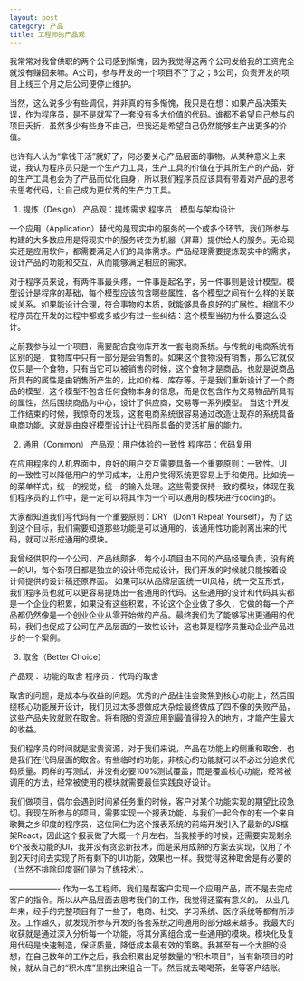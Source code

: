 ```yaml
---
layout: post
category: 产品
title: 工程师的产品观
---
```


我常常对我曾供职的两个公司感到惭愧，因为我觉得这两个公司发给我的工资完全就没有赚回来嘛。A公司，参与开发的一个项目不了了之；B公司，负责开发的项目上线三个月之后公司便停止维护。

当然，这么说多少有些调侃，并非真的有多惭愧，我只是在想：如果产品决策失误，作为程序员，是不是就写了一套没有多大价值的代码。谁都不希望自己参与的项目夭折，虽然多少有些身不由己，但我还是希望自己仍然能够生产出更多的价值。

也许有人认为“拿钱干活”就好了，何必要关心产品层面的事物。从某种意义上来说，我认为程序员只是一个生产力工具，生产工具的价值在于其所生产的产品，好的生产工具也会为了产品而优化自身，所以我们程序员应该具有带着对产品的思考去思考代码，让自己成为更优秀的生产力工具。

1.  提炼（Design）
产品观：提炼需求
程序员：模型与架构设计

一个应用（Application）替代的是现实中的服务的一个或多个环节，我们所参与构建的大多数应用是将现实中的服务转变为机器（屏幕）提供给人的服务。无论现实还是应用软件，都需要满足人们的具体需求。产品经理需要提炼现实中的需求，设计产品的功能和交互，从而能够满足相应的需求。

对于程序员来说，有两件事最头疼，一件事是起名字，另一件事则是设计模型。模型设计是程序的基础，每个模型应该包含哪些属性，各个模型之间有什么样的关联或关系。如果能设计合理，符合事物的本质，就能够具备良好的扩展性。相信不少程序员在开发的过程中都或多或少有过一些纠结：这个模型当初为什么要这么设计。

之前我参与过一个项目，需要配合食物库开发一套电商系统。与传统的电商系统有区别的是，食物库中只有一部分是会销售的。如果这个食物没有销售，那么它就仅仅只是一个食物，只有当它可以被销售的时候，这个食物才是商品。也就是说商品所具有的属性是由销售所产生的，比如价格、库存等。于是我们重新设计了一个商品的模型，这个模型不包含任何食物本身的信息，而是仅包含作为交易物品所具有的属性，然后围绕商品为中心，设计了供应商，交易等一系列模型。
当这个开发工作结束的时候，我惊奇的发现，这套电商系统很容易通过改造让现存的系统具备电商功能。这就是由良好模型设计让代码所具备的灵活扩展的能力。

2.  通用（Common）
产品观：用户体验的一致性
程序员：代码复用

在应用程序的人机界面中，良好的用户交互需要具备一个重要原则：一致性。UI的一致性可以降低用户的学习成本，让用户觉得系统更容易上手和使用。比如统一的菜单样式，统一的视觉，统一的输入处理。这些需要保持一致的模块，体现在我们程序员的工作中，是一定可以将其作为一个可以通用的模块进行coding的。

大家都知道我们写代码有一个重要原则：DRY（Don’t Repeat Yourself），为了达到这个目标，我们需要知道那些功能是可以通用的，该通用性功能剥离出来的代码，就可以形成通用的模块。

我曾经供职的一个公司，产品线颇多，每个小项目由不同的产品经理负责，没有统一的UI，每个新项目都是独立的设计师完成设计，我们开发的时候就只能按着设计师提供的设计稿还原界面。
如果可以从品牌层面统一UI风格，统一交互形式，我们程序员也就可以更容易提炼出一套通用的代码。这些通用的设计和代码其实都是一个企业的积累，如果没有这些积累，不论这个企业做了多久，它做的每一个产品都仍然像是一个创业企业从零开始做的产品。最终我们为了能够写出更通用的代码，我们也促成了公司在产品层面的一致性设计，这也算是程序员推动企业产品进步的一个案例。

3.  取舍（Better Choice）

产品观： 功能的取舍
程序员： 代码的取舍

取舍的问题，是成本与收益的问题。优秀的产品往往会聚焦到核心功能上，然后围绕核心功能展开设计，我们见过太多想做成大杂烩最终做成了四不像的失败产品，这些产品失败就败在取舍。将有限的资源应用到最值得投入的地方，才能产生最大的收益。

我们程序员的时间就是宝贵资源，对于我们来说，产品在功能上的侧重和取舍，也是我们在代码层面的取舍。有些临时的功能，非核心的功能就可以不必过分追求代码质量。同样的写测试，并没有必要100%测试覆盖，而是覆盖核心功能，经常被调用的方法，经常被使用的模块就需要最佳实践良好设计。

我们做项目，偶尔会遇到时间紧任务重的时候，客户对某个功能实现的期望比较急切。我现在所参与的项目，需要实现一个报表功能，与我们一起合作的有一个来自歌舞之乡印度的程序员，这位同仁为这个报表系统的前端开发引入了最新的JS框架React，因此这个报表做了大概一个月左右。当我接手的时候，还需要实现剩余6个报表功能的UI，我并没有贪恋新技术，而是采用成熟的方案去实现，仅用了不到2天时间去实现了所有剩下的UI功能，效果也一样。我觉得这种取舍是有必要的（当然不排除印度哥们是为了练技术）。

——————-
作为一名工程师，我们是帮客户实现一个应用产品，而不是去完成客户的指令。所以从产品层面去思考我们的工作，我觉得还蛮有意义的。
从业几年来，经手的完整项目有了一些了，电商、社交、学习系统、医疗系统等都有所涉及。工作越久，就发现所参与开发的各套系统之间通用的部分越来越多。我最大的收获就是通过深入分析每一个功能，将其分离组合成一些通用的模块。模块化及复用代码是快速制造，保证质量，降低成本最有效的策略。我甚至有一个大胆的设想，在自己数年的工作之后，我会积累出足够数量的“积木项目”，当有新项目的时候，就从自己的“积木库”里挑出来组合一下。然后就去喝喝茶，坐等客户结账。
